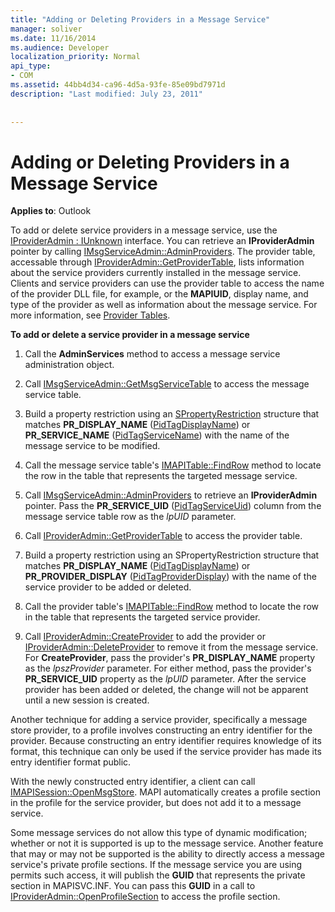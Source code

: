```yaml
---
title: "Adding or Deleting Providers in a Message Service"
manager: soliver
ms.date: 11/16/2014
ms.audience: Developer
localization_priority: Normal
api_type:
- COM
ms.assetid: 44bb4d34-ca96-4d5a-93fe-85e09bd7971d
description: "Last modified: July 23, 2011"
 
 
---
```


# Adding or Deleting Providers in a Message Service

  
  
**Applies to**: Outlook 
  
To add or delete service providers in a message service, use the [IProviderAdmin : IUnknown](iprovideradminiunknown.md) interface. You can retrieve an **IProviderAdmin** pointer by calling [IMsgServiceAdmin::AdminProviders](imsgserviceadmin-adminproviders.md). The provider table, accessable through [IProviderAdmin::GetProviderTable](iprovideradmin-getprovidertable.md), lists information about the service providers currently installed in the message service. Clients and service providers can use the provider table to access the name of the provider DLL file, for example, or the **MAPIUID**, display name, and type of the provider as well as information about the message service. For more information, see [Provider Tables](provider-tables.md).
  
 **To add or delete a service provider in a message service**
  
1. Call the **AdminServices** method to access a message service administration object. 
    
2. Call [IMsgServiceAdmin::GetMsgServiceTable](imsgserviceadmin-getmsgservicetable.md) to access the message service table. 
    
3. Build a property restriction using an [SPropertyRestriction](spropertyrestriction.md) structure that matches **PR_DISPLAY_NAME** ([PidTagDisplayName](pidtagdisplayname-canonical-property.md)) or **PR_SERVICE_NAME** ([PidTagServiceName](pidtagservicename-canonical-property.md)) with the name of the message service to be modified. 
    
4. Call the message service table's [IMAPITable::FindRow](imapitable-findrow.md) method to locate the row in the table that represents the targeted message service. 
    
5. Call [IMsgServiceAdmin::AdminProviders](imsgserviceadmin-adminproviders.md) to retrieve an **IProviderAdmin** pointer. Pass the **PR_SERVICE_UID** ([PidTagServiceUid](pidtagserviceuid-canonical-property.md)) column from the message service table row as the  _lpUID_ parameter. 
    
6. Call [IProviderAdmin::GetProviderTable](iprovideradmin-getprovidertable.md) to access the provider table. 
    
7. Build a property restriction using an SPropertyRestriction structure that matches **PR_DISPLAY_NAME** ([PidTagDisplayName](pidtagdisplayname-canonical-property.md)) or **PR_PROVIDER_DISPLAY** ([PidTagProviderDisplay](pidtagproviderdisplay-canonical-property.md)) with the name of the service provider to be added or deleted. 
    
8. Call the provider table's [IMAPITable::FindRow](imapitable-findrow.md) method to locate the row in the table that represents the targeted service provider. 
    
9. Call [IProviderAdmin::CreateProvider](iprovideradmin-createprovider.md) to add the provider or [IProviderAdmin::DeleteProvider](iprovideradmin-deleteprovider.md) to remove it from the message service. For **CreateProvider**, pass the provider's **PR_DISPLAY_NAME** property as the  _lpszProvider_ parameter. For either method, pass the provider's **PR_SERVICE_UID** property as the  _lpUID_ parameter. After the service provider has been added or deleted, the change will not be apparent until a new session is created. 
    
Another technique for adding a service provider, specifically a message store provider, to a profile involves constructing an entry identifier for the provider. Because constructing an entry identifier requires knowledge of its format, this technique can only be used if the service provider has made its entry identifier format public. 
  
With the newly constructed entry identifier, a client can call [IMAPISession::OpenMsgStore](imapisession-openmsgstore.md). MAPI automatically creates a profile section in the profile for the service provider, but does not add it to a message service. 
  
Some message services do not allow this type of dynamic modification; whether or not it is supported is up to the message service. Another feature that may or may not be supported is the ability to directly access a message service's private profile sections. If the message service you are using permits such access, it will publish the **GUID** that represents the private section in MAPISVC.INF. You can pass this **GUID** in a call to [IProviderAdmin::OpenProfileSection](iprovideradmin-openprofilesection.md) to access the profile section. 
  

